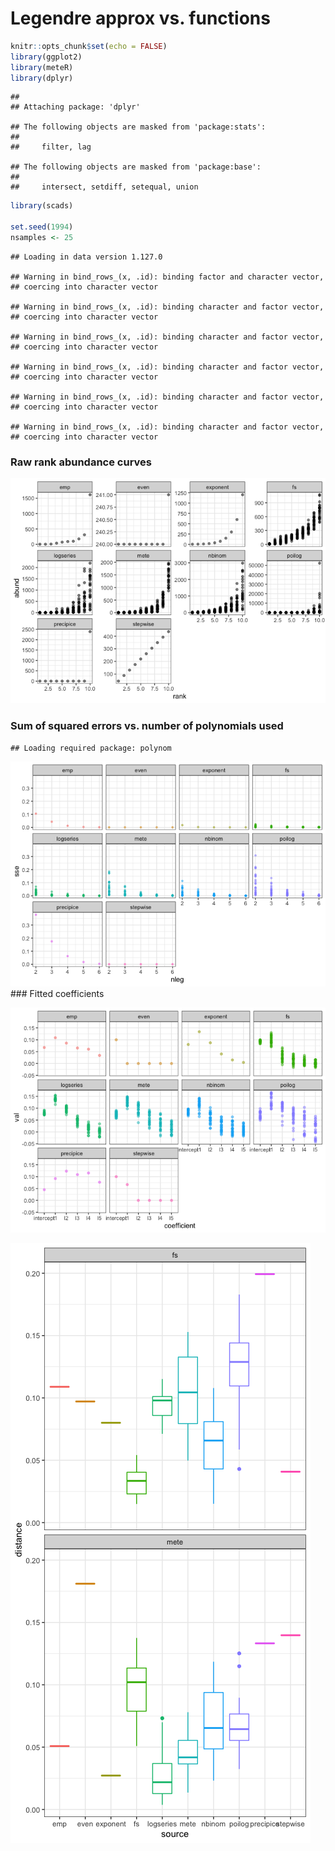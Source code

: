 Legendre approx vs. functions
================

``` r
knitr::opts_chunk$set(echo = FALSE)
library(ggplot2)
library(meteR)
library(dplyr)
```

    ## 
    ## Attaching package: 'dplyr'

    ## The following objects are masked from 'package:stats':
    ## 
    ##     filter, lag

    ## The following objects are masked from 'package:base':
    ## 
    ##     intersect, setdiff, setequal, union

``` r
library(scads)

set.seed(1994)
nsamples <- 25
```

    ## Loading in data version 1.127.0

    ## Warning in bind_rows_(x, .id): binding factor and character vector,
    ## coercing into character vector

    ## Warning in bind_rows_(x, .id): binding character and factor vector,
    ## coercing into character vector

    ## Warning in bind_rows_(x, .id): binding character and factor vector,
    ## coercing into character vector

    ## Warning in bind_rows_(x, .id): binding character and factor vector,
    ## coercing into character vector

    ## Warning in bind_rows_(x, .id): binding character and factor vector,
    ## coercing into character vector

    ## Warning in bind_rows_(x, .id): binding character and factor vector,
    ## coercing into character vector

### Raw rank abundance curves

![](comparison_functions_rodents_files/figure-markdown_github/samples%20plot-1.png)

### Sum of squared errors vs. number of polynomials used

    ## Loading required package: polynom

![](comparison_functions_rodents_files/figure-markdown_github/sse%20vs%20nleg-1.png) \#\#\# Fitted coefficients

![](comparison_functions_rodents_files/figure-markdown_github/unnamed-chunk-1-1.png)

![](comparison_functions_rodents_files/figure-markdown_github/dist%20to%20centroids-1.png)
